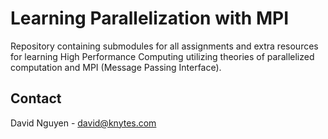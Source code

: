 # Learning Parallelization with MPI
Repository containing submodules for all assignments and extra resources for learning High Performance Computing utilizing theories of parallelized computation and MPI (Message Passing Interface).

## Contact
David Nguyen - david@knytes.com
